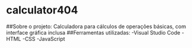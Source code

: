 # calculator404 
##Sobre o projeto:
Calculadora para cálculos de operações básicas, com interface gráfica inclusa
##Ferramentas utilizadas:
-Visual Studio Code
-HTML
-CSS
-JavaScript
